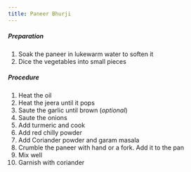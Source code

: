 ```yaml
---
title: Paneer Bhurji 
---
```

##### Preparation
1. Soak the paneer in lukewarm water to soften it
2. Dice the vegetables into small pieces

##### Procedure
1. Heat the oil
2. Heat the jeera until it pops
3. Saute the garlic until brown (*optional*)
4. Saute the onions
5. Add turmeric and cook
6. Add red chilly powder
7. Add Coriander powder and garam masala
8. Crumble the paneer with hand or a fork. Add it to the pan
9. Mix well
10. Garnish with coriander
   
   
